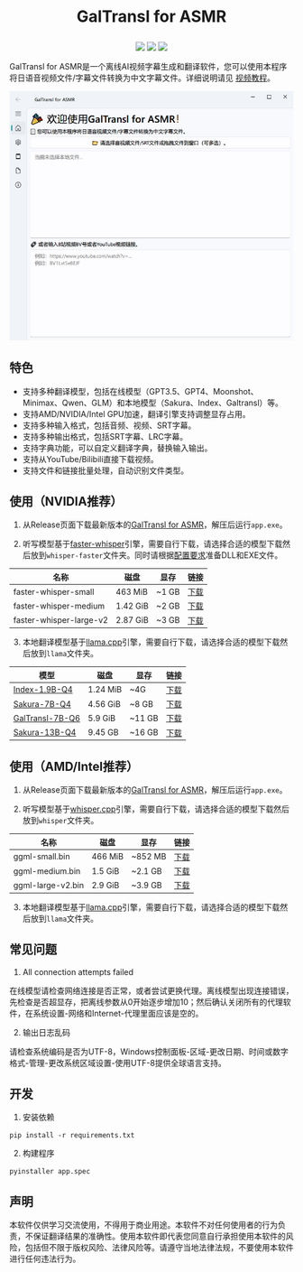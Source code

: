 
<h1><p align='center' >GalTransl for ASMR</p></h1>
<div align=center><img src="https://img.shields.io/github/v/release/shinnpuru/GalTransl-for-ASMR"/>   <img src="https://img.shields.io/github/license/shinnpuru/GalTransl-for-ASMR"/>   <img src="https://img.shields.io/github/stars/shinnpuru/GalTransl-for-ASMR"/></div>

GalTransl for ASMR是一个离线AI视频字幕生成和翻译软件，您可以使用本程序将日语音视频文件/字幕文件转换为中文字幕文件。详细说明请见 [视频教程](https://www.bilibili.com/video/BV1ZoUYYXEio)。

<div align=center><img src="title.jpg" alt="title" style="width:512px;"/></div>

## 特色

* 支持多种翻译模型，包括在线模型（GPT3.5、GPT4、Moonshot、Minimax、Qwen、GLM）和本地模型（Sakura、Index、Galtransl）等。
* 支持AMD/NVIDIA/Intel GPU加速，翻译引擎支持调整显存占用。
* 支持多种输入格式，包括音频、视频、SRT字幕。
* 支持多种输出格式，包括SRT字幕、LRC字幕。
* 支持字典功能，可以自定义翻译字典，替换输入输出。
* 支持从YouTube/Bilibili直接下载视频。
* 支持文件和链接批量处理，自动识别文件类型。

## 使用（NVIDIA推荐）

1. 从Release页面下载最新版本的[GalTransl for ASMR](https://github.com/shinnpuru/GalTransl-for-ASMR/releases)，解压后运行`app.exe`。

2. 听写模型基于[faster-whisper](https://github.com/Purfview/whisper-standalone-win)引擎，需要自行下载，请选择合适的模型下载然后放到`whisper-faster`文件夹。同时请根据[配置要求](whisper-faster/README.md)准备DLL和EXE文件。

| 名称  | 磁盘    | 显存     | 链接 |
| ------ | ------- | ------- | ----- |
| faster-whisper-small  | 463 MiB | ~1 GB | [下载](https://huggingface.co/Systran/faster-whisper-small) |
| faster-whisper-medium | 1.42 GiB | ~2 GB | [下载](https://huggingface.co/Systran/faster-whisper-medium) |
| faster-whisper-large-v2  | 2.87 GiB | ~3 GB | [下载](https://huggingface.co/Systran/faster-whisper-large-v2) |

3. 本地翻译模型基于[llama.cpp](https://github.com/ggerganov/llama.cpp)引擎，需要自行下载，请选择合适的模型下载然后放到`llama`文件夹。

| 模型  | 磁盘    | 显存     | 链接 |
| ------ | ------- | ------- | ----- |
| [Index-1.9B-Q4](https://github.com/bilibili/Index-1.9B)  | 1.24 MiB | ~4G | [下载](https://huggingface.co/IndexTeam/Index-1.9B-Chat-GGUF/resolve/main/ggml-model-Q4_K_M.gguf?download=true) |
| [Sakura-7B-Q4](https://github.com/SakuraLLM/SakuraLLM)  | 4.56 GiB | ~8 GB | [下载](https://huggingface.co/SakuraLLM/Sakura-7B-LNovel-v0.9-GGUF/resolve/main/sakura-7b-lnovel-v0.9-Q4_K_M.gguf?download=true) |
| [GalTransl-7B-Q6](https://github.com/xd2333/GalTransl) | 5.9 GiB | ~11 GB | [下载](https://huggingface.co/SakuraLLM/GalTransl-7B-v2.5/resolve/main/GalTransl-7B-v2-Q6_K.gguf?download=true) |
| [Sakura-13B-Q4](https://github.com/SakuraLLM/SakuraLLM)  | 9.45 GB | ~16 GB | [下载](https://huggingface.co/SakuraLLM/Sakura-14B-LNovel-v0.9b-GGUF/resolve/main/sakura-13b-lnovel-v0.9b-Q4_K_M.gguf?download=true) |


## 使用（AMD/Intel推荐）

1. 从Release页面下载最新版本的[GalTransl for ASMR](https://github.com/shinnpuru/GalTransl-for-ASMR/releases)，解压后运行`app.exe`。

2. 听写模型基于[whisper.cpp](https://github.com/ggerganov/whisper.cpp)引擎，需要自行下载，请选择合适的模型下载然后放到`whisper`文件夹。

| 名称 | 磁盘    | 显存     | 链接 |
| ------ | ------- | ------- | ----- |
| ggml-small.bin  | 466 MiB | ~852 MB | [下载](https://huggingface.co/ggerganov/whisper.cpp/resolve/main/ggml-small.bin?download=true) |
| ggml-medium.bin | 1.5 GiB | ~2.1 GB | [下载](https://huggingface.co/ggerganov/whisper.cpp/resolve/main/ggml-medium.bin?download=true) |
| ggml-large-v2.bin  | 2.9 GiB | ~3.9 GB | [下载](https://huggingface.co/ggerganov/whisper.cpp/resolve/main/ggml-large-v2.bin?download=true) |

3. 本地翻译模型基于[llama.cpp](https://github.com/ggerganov/llama.cpp)引擎，需要自行下载，请选择合适的模型下载然后放到`llama`文件夹。

## 常见问题

1. All connection attempts failed

在线模型请检查网络连接是否正常，或者尝试更换代理。离线模型出现连接错误，先检查是否超显存，把离线参数从0开始逐步增加10；然后确认关闭所有的代理软件，在系统设置-网络和Internet-代理里面应该是空的。

2. 输出日志乱码

请检查系统编码是否为UTF-8，Windows控制面板-区域-更改日期、时间或数字格式-管理-更改系统区域设置-使用UTF-8提供全球语言支持。

## 开发

1. 安装依赖
```
pip install -r requirements.txt
```

2. 构建程序
```
pyinstaller app.spec
```

## 声明

本软件仅供学习交流使用，不得用于商业用途。本软件不对任何使用者的行为负责，不保证翻译结果的准确性。使用本软件即代表您同意自行承担使用本软件的风险，包括但不限于版权风险、法律风险等。请遵守当地法律法规，不要使用本软件进行任何违法行为。
